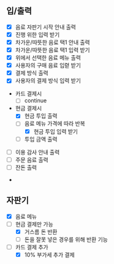 ## 입/출력
- [x] 음료 자판기 시작 안내 출력
- [x] 진행 위한 입력 받기
- [x] 차가운/따뜻한 음료 택1 안내 출력
- [x] 차가운/따뜻한 음료 택1 입력 받기
- [x] 위에서 선택한 음료 메뉴 출력
- [x] 사용자의 구매 음료 입렫 받기
- [x] 결제 방식 출력
- [x] 사용자의 결제 방식 입력 받기
- 카드 결제시
  - [ ] continue
- 현금 결제시
  - [x] 현금 투입 출력
  - [ ] 음료 메뉴 가격에 따라 반복
    - [x] 현금 투입 입력 받기
  - [ ] 투입 금액 출력
- [ ] 이용 감사 안내 출력
- [ ] 주문 음료 출력
- [ ] 잔돈 출력
- 
## 자판기
- [x] 음료 메뉴 
- [ ] 현금 결제만 가능 
  - [x] 거스름 돈 반환
  - [ ] 돈을 잘못 넣은 경우를 위해 반환 기능
- [ ] 카드 결제 추가
  - [x] 10% 부가세 추가 결제